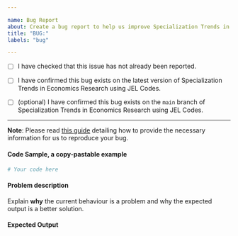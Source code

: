 ```yaml
---

name: Bug Report
about: Create a bug report to help us improve Specialization Trends in Economics Research using JEL Codes
title: "BUG:"
labels: "bug"

---
```


- [ ] I have checked that this issue has not already been reported.

- [ ] I have confirmed this bug exists on the latest version of Specialization Trends in Economics Research using JEL Codes.

- [ ] (optional) I have confirmed this bug exists on the `main` branch of Specialization Trends in Economics Research using JEL Codes.

---

**Note**: Please read [this
guide](https://matthewrocklin.com/blog/work/2018/02/28/minimal-bug-reports) detailing
how to provide the necessary information for us to reproduce your bug.

#### Code Sample, a copy-pastable example

```python
# Your code here
```

#### Problem description

Explain **why** the current behaviour is a problem and why the expected output is a
better solution.

#### Expected Output
